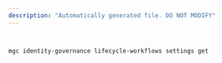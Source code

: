 ```yaml
---
description: "Automatically generated file. DO NOT MODIFY"
---
```


```bash


mgc identity-governance lifecycle-workflows settings get

```